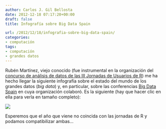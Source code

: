 ```yaml
---
author: Carlos J. Gil Bellosta
date: 2012-12-18 07:17:20+00:00
draft: false
title: Infografía sobre Big Data Spain

url: /2012/12/18/infografia-sobre-big-data-spain/
categories:
- computación
tags:
- computación
- grandes datos
---
```


Rubén Martínez, viejo conocido (fue instrumental en la organización del [concurso de análisis de datos de las III Jornadas de Usuarios de R](http://www.datanalytics.com/blog/2011/07/18/competicion-de-estadistica-con-r-en-las-iii-jornadas-de-usuarios-de-r/)) me ha hecho llegar la siguiente infografía sobre el estado del mundo de los grandes datos (_big data_) y, en particular, sobre las conferencias [Big Data Spain](http://www.datanalytics.com/blog/2012/12/05/disponibles-los-videos-de-las-sesiones-de-bigdataspain/) en cuya organización colaboró. Es la siguiente (hay que hacer clic en ella para verla en tamaño completo):

[![](/wp-uploads/2012/12/Infographic_BIG_DATA_SPAIN_2012-HD-164x1024.png)
](/wp-uploads/2012/12/Infographic_BIG_DATA_SPAIN_2012-HD.png)

Esperemos que el año que viene no coincida con las jornadas de R y podamos compatibilizar ambas...
